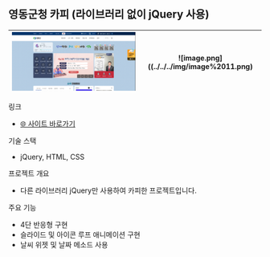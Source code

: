 ## 영동군청 카피 (라이브러리 없이 jQuery 사용)

![image.png](../../../img/image%2010.png) | ![image.png]((../../../img/image%2011.png)
--|--|

링크

- [🌐 사이트 바로가기](https://tony96kimsh.github.io/tony96kimsh/01_mtt/list/yd)

기술 스택

- jQuery, HTML, CSS

프로젝트 개요

- 다른 라이브러리 jQuery만 사용하여 카피한 프로젝트입니다.

주요 기능 

- 4단 반응형 구현
- 슬라이드 및 아이콘 루프 애니메이션 구현
- 날씨 위젯 및 날짜 메소드 사용
